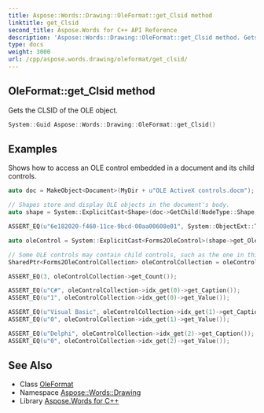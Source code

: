 ```yaml
---
title: Aspose::Words::Drawing::OleFormat::get_Clsid method
linktitle: get_Clsid
second_title: Aspose.Words for C++ API Reference
description: 'Aspose::Words::Drawing::OleFormat::get_Clsid method. Gets the CLSID of the OLE object in C++.'
type: docs
weight: 3000
url: /cpp/aspose.words.drawing/oleformat/get_clsid/
---
```

## OleFormat::get_Clsid method


Gets the CLSID of the OLE object.

```cpp
System::Guid Aspose::Words::Drawing::OleFormat::get_Clsid()
```


## Examples



Shows how to access an OLE control embedded in a document and its child controls. 
```cpp
auto doc = MakeObject<Document>(MyDir + u"OLE ActiveX controls.docm");

// Shapes store and display OLE objects in the document's body.
auto shape = System::ExplicitCast<Shape>(doc->GetChild(NodeType::Shape, 0, true));

ASSERT_EQ(u"6e182020-f460-11ce-9bcd-00aa00608e01", System::ObjectExt::ToString(shape->get_OleFormat()->get_Clsid()));

auto oleControl = System::ExplicitCast<Forms2OleControl>(shape->get_OleFormat()->get_OleControl());

// Some OLE controls may contain child controls, such as the one in this document with three options buttons.
SharedPtr<Forms2OleControlCollection> oleControlCollection = oleControl->get_ChildNodes();

ASSERT_EQ(3, oleControlCollection->get_Count());

ASSERT_EQ(u"C#", oleControlCollection->idx_get(0)->get_Caption());
ASSERT_EQ(u"1", oleControlCollection->idx_get(0)->get_Value());

ASSERT_EQ(u"Visual Basic", oleControlCollection->idx_get(1)->get_Caption());
ASSERT_EQ(u"0", oleControlCollection->idx_get(1)->get_Value());

ASSERT_EQ(u"Delphi", oleControlCollection->idx_get(2)->get_Caption());
ASSERT_EQ(u"0", oleControlCollection->idx_get(2)->get_Value());
```

## See Also

* Class [OleFormat](../)
* Namespace [Aspose::Words::Drawing](../../)
* Library [Aspose.Words for C++](../../../)
